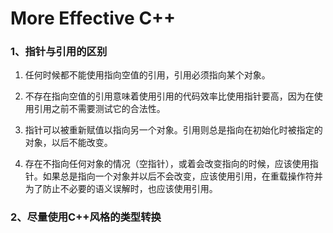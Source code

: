 # More Effective C++

### 1、指针与引用的区别

1. 任何时候都不能使用指向空值的引用，引用必须指向某个对象。

2. 不存在指向空值的引用意味着使用引用的代码效率比使用指针要高，因为在使用引用之前不需要测试它的合法性。

3. 指针可以被重新赋值以指向另一个对象。引用则总是指向在初始化时被指定的对象，以后不能改变。

4. 存在不指向任何对象的情况（空指针），或着会改变指向的时候，应该使用指针。如果总是指向一个对象并以后不会改变，应该使用引用，在重载操作符并为了防止不必要的语义误解时，也应该使用引用。

### 2、尽量使用C++风格的类型转换

















































